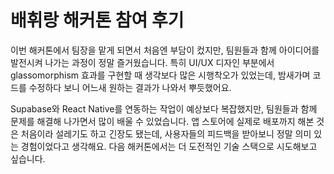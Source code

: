 # 배휘랑 해커톤 참여 후기

이번 해커톤에서 팀장을 맡게 되면서 처음엔 부담이 컸지만, 팀원들과 함께 아이디어를 발전시켜 나가는 과정이 정말 즐거웠습니다. 
특히 UI/UX 디자인 부분에서 glassomorphism 효과를 구현할 때 생각보다 많은 시행착오가 있었는데, 밤새가며 코드를 수정하다 보니 어느새 원하는 결과가 나와서 뿌듯했어요.

Supabase와 React Native를 연동하는 작업이 예상보다 복잡했지만, 팀원들과 함께 문제를 해결해 나가면서 많이 배울 수 있었습니다.
앱 스토어에 실제로 배포까지 해본 것은 처음이라 설레기도 하고 긴장도 됐는데, 사용자들의 피드백을 받아보니 정말 의미 있는 경험이었다고 생각해요.
다음 해커톤에서는 더 도전적인 기술 스택으로 시도해보고 싶습니다.